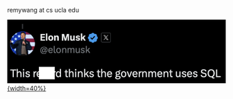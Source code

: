 remywang at cs ucla edu

[![Elon Musk: This retard thinks the government uses SQL](imgs/sql.png){width=40%}](https://archive.ph/wy1Wt)
